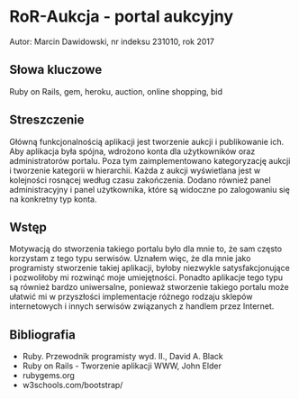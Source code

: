 # RoR-Aukcja - portal aukcyjny
Autor: Marcin Dawidowski, nr indeksu 231010, rok 2017

## Słowa kluczowe
Ruby on Rails, gem, heroku, auction, online shopping, bid


## Streszczenie
Główną funkcjonalnością aplikacji jest tworzenie aukcji i publikowanie ich. Aby aplikacja była spójna, wdrożono konta dla użytkowników oraz administratorów portalu. Poza tym zaimplementowano kategoryzację aukcji i tworzenie kategorii w hierarchii. Każda z aukcji wyświetlana jest w kolejności rosnącej według czasu zakończenia. Dodano również panel administracyjny i panel użytkownika, które są widoczne po zalogowaniu się na konkretny typ konta.

## Wstęp
 Motywacją do stworzenia takiego portalu było dla mnie to, że sam często korzystam z tego typu serwisów. Uznałem więc, że dla mnie jako programisty stworzenie takiej aplikacji, byłoby niezwykle satysfakcjonujące i pozwoliłoby mi rozwinąć moje umiejętności. Ponadto aplikacje tego typu są również bardzo uniwersalne, ponieważ stworzenie takiego portalu może ułatwić mi w przyszłości implementacje różnego rodzaju sklepów internetowych i innych serwisów związanych z handlem przez Internet.

## Bibliografia
- Ruby. Przewodnik programisty wyd. II., David A. Black
- Ruby on Rails - Tworzenie aplikacji WWW, John Elder
- rubygems.org
- w3schools.com/bootstrap/
